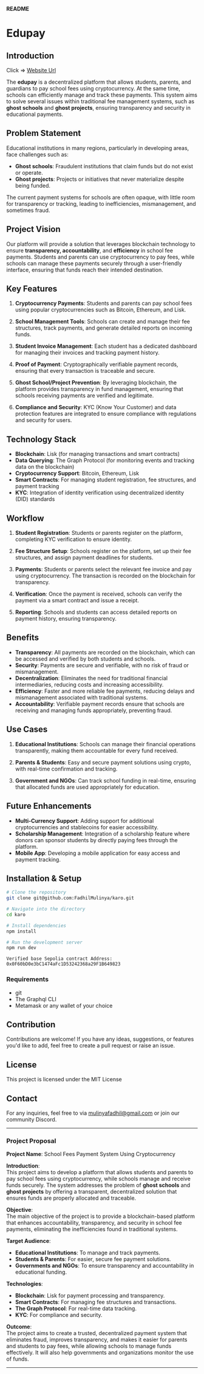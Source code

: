  **README** 


# Edupay

## Introduction


 Click => [Website Url](https://karo-nu.vercel.app/)


The **edupay** is a decentralized platform that allows students, parents, and guardians to pay school fees using cryptocurrency. At the same time, schools can efficiently manage and track these payments. This system aims to solve several issues within traditional fee management systems, such as **ghost schools** and **ghost projects**, ensuring transparency and security in educational payments.

## Problem Statement

Educational institutions in many regions, particularly in developing areas, face challenges such as:

- **Ghost schools**: Fraudulent institutions that claim funds but do not exist or operate.
- **Ghost projects**: Projects or initiatives that never materialize despite being funded.

The current payment systems for schools are often opaque, with little room for transparency or tracking, leading to inefficiencies, mismanagement, and sometimes fraud.

## Project Vision

Our platform will provide a solution that leverages blockchain technology to ensure **transparency, accountability**, and **efficiency** in school fee payments. Students and parents can use cryptocurrency to pay fees, while schools can manage these payments securely through a user-friendly interface, ensuring that funds reach their intended destination.

## Key Features

1. **Cryptocurrency Payments**: Students and parents can pay school fees using popular cryptocurrencies such as Bitcoin, Ethereum, and Lisk.
   
2. **School Management Tools**: Schools can create and manage their fee structures, track payments, and generate detailed reports on incoming funds.

3. **Student Invoice Management**: Each student has a dedicated dashboard for managing their invoices and tracking payment history.

4. **Proof of Payment**: Cryptographically verifiable payment records, ensuring that every transaction is traceable and secure.

5. **Ghost School/Project Prevention**: By leveraging blockchain, the platform provides transparency in fund management, ensuring that schools receiving payments are verified and legitimate.

6. **Compliance and Security**: KYC (Know Your Customer) and data protection features are integrated to ensure compliance with regulations and security for users.

## Technology Stack

- **Blockchain**: Lisk (for managing transactions and smart contracts)
- **Data Querying**: The Graph Protocol (for monitoring events and tracking data on the blockchain)
- **Cryptocurrency Support**: Bitcoin, Ethereum, Lisk
- **Smart Contracts**: For managing student registration, fee structures, and payment tracking
- **KYC**: Integration of identity verification using decentralized identity (DID) standards

## Workflow

1. **Student Registration**: Students or parents register on the platform, completing KYC verification to ensure identity.
   
2. **Fee Structure Setup**: Schools register on the platform, set up their fee structures, and assign payment deadlines for students.
   
3. **Payments**: Students or parents select the relevant fee invoice and pay using cryptocurrency. The transaction is recorded on the blockchain for transparency.
   
4. **Verification**: Once the payment is received, schools can verify the payment via a smart contract and issue a receipt.
   
5. **Reporting**: Schools and students can access detailed reports on payment history, ensuring transparency.

## Benefits

- **Transparency**: All payments are recorded on the blockchain, which can be accessed and verified by both students and schools.
- **Security**: Payments are secure and verifiable, with no risk of fraud or mismanagement.
- **Decentralization**: Eliminates the need for traditional financial intermediaries, reducing costs and increasing accessibility.
- **Efficiency**: Faster and more reliable fee payments, reducing delays and mismanagement associated with traditional systems.
- **Accountability**: Verifiable payment records ensure that schools are receiving and managing funds appropriately, preventing fraud.

## Use Cases

1. **Educational Institutions**: Schools can manage their financial operations transparently, making them accountable for every fund received.
   
2. **Parents & Students**: Easy and secure payment solutions using crypto, with real-time confirmation and tracking.

3. **Government and NGOs**: Can track school funding in real-time, ensuring that allocated funds are used appropriately for education.

## Future Enhancements

- **Multi-Currency Support**: Adding support for additional cryptocurrencies and stablecoins for easier accessibility.
- **Scholarship Management**: Integration of a scholarship feature where donors can sponsor students by directly paying fees through the platform.
- **Mobile App**: Developing a mobile application for easy access and payment tracking.

## Installation & Setup

```bash
# Clone the repository
git clone git@github.com:FadhilMulinya/karo.git

# Navigate into the directory
cd karo

# Install dependencies
npm install

# Run the development server
npm run dev
```
```
Verified base Sepolia contract Address: 0x0F60bD0e3bC1474aFc1D53242368a29F1B649823
```

### Requirements

- git
- The Graphql CLI
- Metamask or any wallet of your choice

## Contribution

Contributions are welcome! If you have any ideas, suggestions, or features you'd like to add, feel free to create a pull request or raise an issue.

## License

This project is licensed under the MIT License

## Contact

For any inquiries, feel free to via [mulinyafadhil@gmail.com](mailto:mulinyafadhil@gmail.com) or join our community Discord.

---

### **Project Proposal**

**Project Name**: School Fees Payment System Using Cryptocurrency

**Introduction**:  
This project aims to develop a platform that allows students and parents to pay school fees using cryptocurrency, while schools manage and receive funds securely. The system addresses the problem of **ghost schools** and **ghost projects** by offering a transparent, decentralized solution that ensures funds are properly allocated and traceable.

**Objective**:  
The main objective of the project is to provide a blockchain-based platform that enhances accountability, transparency, and security in school fee payments, eliminating the inefficiencies found in traditional systems.

**Target Audience**:
- **Educational Institutions**: To manage and track payments.
- **Students & Parents**: For easier, secure fee payment solutions.
- **Governments and NGOs**: To ensure transparency and accountability in educational funding.

**Technologies**:
- **Blockchain**: Lisk for payment processing and transparency.
- **Smart Contracts**: For managing fee structures and transactions.
- **The Graph Protocol**: For real-time data tracking.
- **KYC**: For compliance and security.

**Outcome**:  
The project aims to create a trusted, decentralized payment system that eliminates fraud, improves transparency, and makes it easier for parents and students to pay fees, while allowing schools to manage funds effectively. It will also help governments and organizations monitor the use of funds.

---

